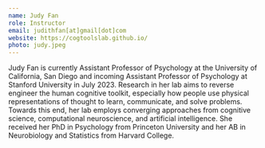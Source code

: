 ```yaml
---
name: Judy Fan
role: Instructor
email: judithfan[at]gmail[dot]com
website: https://cogtoolslab.github.io/
photo: judy.jpeg
---
```

Judy Fan is currently Assistant Professor of Psychology at the University of California, San Diego and incoming Assistant Professor of Psychology at Stanford University in July 2023. Research in her lab aims to reverse engineer the human cognitive toolkit, especially how people use physical representations of thought to learn, communicate, and solve problems. Towards this end, her lab employs converging approaches from cognitive science, computational neuroscience, and artificial intelligence. She received her PhD in Psychology from Princeton University and her AB in Neurobiology and Statistics from Harvard College. 
